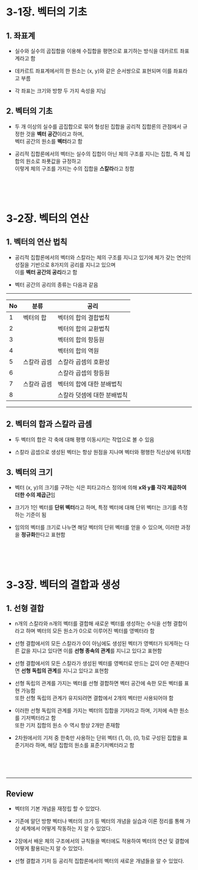 # 3-1장. 벡터의  기초
## 1. 좌표계
- 실수와 실수의 곱집합을 이용해 수집합을 평면으로 표기하는 방식을 데카르트 좌표계라고 함

- 데카르트 좌표계에서의 한 원소는 (x, y)와 같은 순서쌍으로 표현되며 이를 좌표라고 부름

- 각 좌표는 크기와 방향 두 가지 속성을 지님

## 2. 벡터의 기초
- 두 개 이상의 실수를 곱집합으로 묶어 형성된 집합을 공리적 집합론의 관점에서 규정한 것을 **벡터 공간**이라고 하며,<br>
벡터 공간의 원소를 **벡터**라고 함

- 공리적 집합론에서의 벡터는 실수의 집합이 아닌 체의 구조를 지니는 집합, 즉 체 집합의 원소로 좌푯값을 규정하고<br>
이렇게 체의 구조를 가지는 수의 집합을 **스칼라**라고 칭함
<br>
<br>
<br>

# 3-2장. 벡터의 연산
## 1. 벡터의 연산 법칙
- 공리적 집합론에서의 벡터와 스칼라는 체의 구조를 지니고 있기에 체가 갖는 연산의 성질을 기반으로 8가지의 공리를 지니고 있으며<br> 
이를 **벡터 공간의 공리**라고 함

- 벡터 공간의 공리의 종류는 다음과 같음

---

|No|분류|공리|
|---|---|---|
|1|벡터의 합|벡터의 합의 결합법칙|
|2||벡터의 합의 교환법칙|
|3||벡터의 합의 항등원|
|4||벡터의 합의 역원|
|5|스칼라 곱셈|스칼라 곱셈의 호환성|
|6||스칼라 곱셉의 항등원|
|7|스칼라 곱셈|벡터의 합에 대한 분배법칙|
|8||스칼라 덧셈에 대한 분배법칙|

---

## 2. 벡터의 합과 스칼라 곱셈

- 두 벡터의 합은 각 축에 대해 평행 이동시키는 작업으로 볼 수 있음

- 스칼라 곱셉으로 생성된 벡터는 항상 원점을 지나며 벡터와 평행한 직선상에 위치함

## 3. 벡터의 크기

- 벡터 (x, y)의 크기를 구하는 식은 피타고라스 정의에 의해 **x와 y를 각각 제곱하여 더한 수의 제곱근**임

- 크기가 1인 벡터를 **단위 벡터**라고 하며, 특정 벡터에 대해 단위 벡터는 크기를 측정하는 기준이 됨

- 임의의 벡터를 크기로 나누면 해당 벡터의 단위 벡터를 얻을 수 있으며, 이러한 과정을 **정규화**한다고 표현함
<br>
<br>
<br>

# 3-3장. 벡터의 결합과 생성
## 1. 선형 결합
- n개의 스칼라와 n개의 벡터를 결합해 새로운 벡터를 생성하는 수식을 선형 결합이라고 하며 벡터의 모든 원소가 0으로 이루어진 벡터를 영벡터라 함

- 선형 결합에서의 모든 스칼라가 0이 아님에도 생성된 벡터가 영벡터가 되게하는 다른 값을 지니고 있다면 이를 **선형 종속의 관계**를 지니고 있다고 표현함

- 선형 결합에서의 모든 스칼라가 생성된 벡터를 영벡터로 만드는 값이 0만 존재한다면 **선형 독립의 관계**를 지니고 있다고 표현함

- 선형 독립의 관계를 가지는 벡터를 선형 결합하면 벡터 공간에 속한 모든 벡터를 표현 가능함<br>
또한 선형 독립의 관계가 유지되려면 결합에서 2개의 벡터만 사용되어야 함

- 이러한 선형 독립의 관계를 가지는 벡터의 집합을 기저라고 하며, 기저에 속한 원소를 기저벡터라고 함<br>
또한 기저 집합의 원소 수 역시 항상 2개만 존재함

- 2차원에서의 기저 중 한축만 사용하는 단위 벡터 (1, 0), (0, 1)로 구성된 집합을 표준기저라 하며, 해당 집합의 원소를 표준기저벡터라고 함
<br>
<br>
<br>

---
## Review
- 벡터의 기본 개념을 재정립 할 수 있었다.

- 기존에 알던 방향 벡터나 벡터의 크기 등 벡터의 개념을 실습과 이론 정리를 통해 가상 세계에서 어떻게 작동하는 지 알 수 있었다.

- 2장에서 배운 체의 구조에서의 규칙들을 벡터에도 적용하여 벡터의 연산 및 결합에 어떻게 활용되는지 알 수 있었다. 

- 선형 결합과 기저 등 공리적 집합론에서의 벡터의 새로운 개념들을 알 수 있었다.